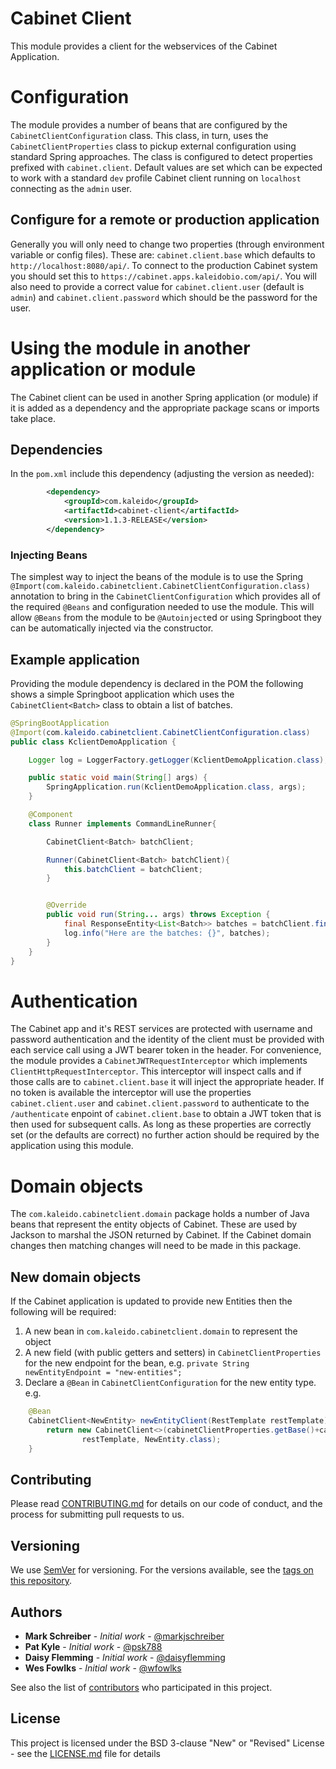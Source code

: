# Cabinet Client
This module provides a client for the webservices of the Cabinet Application.

# Configuration
The module provides a number of beans that are configured by the `CabinetClientConfiguration` class.
This class, in turn, uses the `CabinetClientProperties` class to pickup external configuration using
standard Spring approaches. The class is configured to detect properties prefixed with `cabinet.client`.
Default values are set which can be expected to work with a standard `dev` profile Cabinet client running
on `localhost` connecting as the `admin` user.

## Configure for a remote or production application
Generally you will only need to change two properties (through environment variable or config files). These are:
`cabinet.client.base` which defaults to `http://localhost:8080/api/`. To connect to the production Cabinet system you
should set this to `https://cabinet.apps.kaleidobio.com/api/`. You will also need to provide a correct value for
`cabinet.client.user` (default is `admin`) and `cabinet.client.password` which should be the password for the user.

# Using the module in another application or module
The Cabinet client can be used in another Spring application (or module) if it is added as a dependency and the appropriate
package scans or imports take place.
## Dependencies
In the `pom.xml` include this dependency (adjusting the version as needed):
```xml
        <dependency>
            <groupId>com.kaleido</groupId>
            <artifactId>cabinet-client</artifactId>
            <version>1.1.3-RELEASE</version>
        </dependency>
```
### Injecting Beans
The simplest way to inject the beans of the module is to use the Spring `@Import(com.kaleido.cabinetclient.CabinetClientConfiguration.class)` 
annotation to bring in the `CabinetClientConfiguration` which provides all of the required `@Beans` and configuration needed to use the
module. This will allow `@Beans` from the module to be `@Autoinject`ed or using Springboot they can be automatically
injected via the constructor.

## Example application
Providing the module dependency is declared in the POM the following shows a simple Springboot application which uses
the `CabinetClient<Batch>` class to obtain a list of batches. 

```java
@SpringBootApplication
@Import(com.kaleido.cabinetclient.CabinetClientConfiguration.class)
public class KclientDemoApplication {

    Logger log = LoggerFactory.getLogger(KclientDemoApplication.class);

    public static void main(String[] args) {
        SpringApplication.run(KclientDemoApplication.class, args);
    }

    @Component
    class Runner implements CommandLineRunner{

        CabinetClient<Batch> batchClient;

        Runner(CabinetClient<Batch> batchClient){
            this.batchClient = batchClient;
        }


        @Override
        public void run(String... args) throws Exception {
            final ResponseEntity<List<Batch>> batches = batchClient.findAll();
            log.info("Here are the batches: {}", batches);
        }
    }
}
```

# Authentication
The Cabinet app and it's REST services are protected with username and password authentication and the identity of
the client must be provided with each service call using a JWT bearer token in the header. For convenience, the module
provides a `CabinetJWTRequestInterceptor` which implements `ClientHttpRequestInterceptor`. This interceptor will inspect
calls and if those calls are to `cabinet.client.base` it will inject the appropriate header. If no token is available
the interceptor will use the properties `cabinet.client.user` and `cabinet.client.password` to authenticate to the `/authenticate`
enpoint of `cabinet.client.base` to obtain a JWT token that is then used for subsequent calls. 
As long as these properties are correctly set (or the defaults are correct) no further action should be required by
the application using this module.

# Domain objects
The `com.kaleido.cabinetclient.domain` package holds a number of Java beans that represent the entity objects of Cabinet.
These are used by Jackson to marshal the JSON returned by Cabinet. If the Cabinet domain changes then matching changes
will need to be made in this package.

## New domain objects
If the Cabinet application is updated to provide new Entities then the following will be required:

1. A new bean in `com.kaleido.cabinetclient.domain` to represent the object
1. A new field (with public getters and setters) in `CabinetClientProperties` for the new endpoint for the bean, e.g. `private String newEntityEndpoint = "new-entities";`
1. Declare a `@Bean` in `CabinetClientConfiguration` for the new entity type. e.g. 
```java
    @Bean
    CabinetClient<NewEntity> newEntityClient(RestTemplate restTemplate){
        return new CabinetClient<>(cabinetClientProperties.getBase()+cabinetClientProperties.getNewEntityEndpoint(),
                restTemplate, NewEntity.class);
    }
```

## Contributing

Please read [CONTRIBUTING.md](https://gist.github.com/PurpleBooth/b24679402957c63ec426) for details on our code of conduct, and the process for submitting pull requests to us.

## Versioning

We use [SemVer](http://semver.org/) for versioning. For the versions available, see the [tags on this repository](https://github.com/Kaleido-Biosciences/fetch/tags). 

## Authors
* **Mark Schreiber** - *Initial work* - [@markjschreiber](https://github.com/markjschreiber)
* **Pat Kyle** - *Initial work* - [@psk788](https://github.com/psk788)
* **Daisy Flemming** - *Initial work* - [@daisyflemming](https://github.com/daisyflemming)
* **Wes Fowlks** - *Initial work* - [@wfowlks](https://github.com/wfowlks)

See also the list of [contributors](https://github.com/Kaleido-Biosciences/fetch/graphs/contributors) who participated in this project.

## License

This project is licensed under the BSD 3-clause "New" or "Revised" License - see the [LICENSE.md](LICENSE.md) file for details

